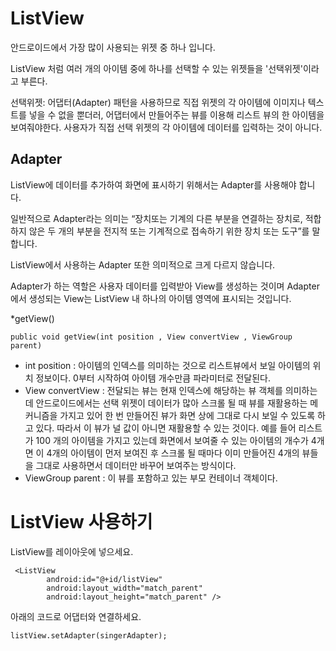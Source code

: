 # ListView

안드로이드에서 가장 많이 사용되는 위젯 중 하나 입니다. 

ListView 처럼 여러 개의 아이템 중에 하나를 선택할 수 있는 위젯들을 '선택위젯'이라고 부른다.

선택위젯: 어댑터(Adapter) 패턴을 사용하므로 직접 위젯의 각 아이템에 이미지나 텍스트를 넣을 수 없을 뿐더러, 어댑터에서 만들어주는 뷰를 이용해 리스트 뷰의 한 아이템을 보여줘야한다. 
사용자가 직접 선택 위젯의 각 아이템에 데이터를 입력하는 것이 아니다. 



## Adapter

ListView에 데이터를 추가하여 화면에 표시하기 위해서는 Adapter를 사용해야 합니다. 

일반적으로 Adapter라는 의미는 “장치또는 기계의 다른 부분을 연결하는 장치로, 적합하지 않은 두 개의 부분을 전지적 또는 기계적으로 접속하기 위한 장치 또는 도구”를 말합니다.

ListView에서 사용하는 Adapter 또한 의미적으로 크게 다르지 않습니다. 

Adapter가 하는 역할은 사용자 데이터를 입력받아 View를 생성하는 것이며 Adapter에서 생성되는 View는 ListView 내 하나의 아이템 영역에 표시되는 것입니다.

*getView()

```
public void getView(int position , View convertView , ViewGroup parent)
```

* int position : 아이템의 인덱스를 의미하는 것으로 리스트뷰에서 보일 아이템의 위치 정보이다. 0부터 시작하여 아이템 개수만큼 파라미터로 전달된다.
* View convertView : 전달되는 뷰는 현재 인덱스에 해당하는 뷰 객체를 의미하는데 안드로이드에서는 선택 위젯이 데이터가 많아 스크롤 될 때 뷰를 재활용하는 메커니즘을 가지고 있어 한 번 만들어진 뷰가 화면 상에 그대로 다시 보일 수 있도록 하고 있다. 따라서 이 뷰가 널 값이 아니면 재활용할 수 있는 것이다. 예를 들어 리스트가 100 개의 아이템을 가지고 있는데 화면에서 보여줄 수 있는 아이템의 개수가 4개면 이 4개의 아이템이 먼저 보여진 후 스크롤 될 때마다 이미 만들어진 4개의 뷰들을 그대로 사용하면서 데이터만 바꾸어 보여주는 방식이다.
* ViewGroup parent : 이 뷰를 포함하고 있는 부모 컨테이너 객체이다.

# ListView 사용하기

ListView를 레이아웃에 넣으세요.

```
 <ListView
        android:id="@+id/listView"
        android:layout_width="match_parent"
        android:layout_height="match_parent" />
```

아래의 코드로 어댑터와 연결하세요.
```
listView.setAdapter(singerAdapter);
```
